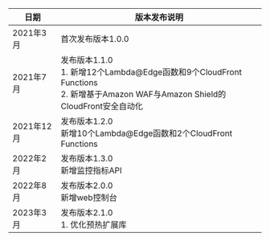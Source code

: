 | 日期       | 版本发布说明                                                                                                         |
|----------|----------------------------------------------------------------------------------------------------------------|
| 2021年3月  | 首次发布版本1.0.0                                                                                                    |
| 2021年7月  | 发布版本1.1.0 <br> 1. 新增12个Lambda@Edge函数和9个CloudFront Functions<br>2. 新增基于Amazon WAF与Amazon Shield的CloudFront安全自动化 |
| 2021年12月 | 发布版本1.2.0 <br>新增10个Lambda@Edge函数和2个CloudFront Functions                                                        |
| 2022年2月  | 发布版本1.3.0 <br>新增监控指标API                                                                                        |
| 2022年8月  | 发布版本2.0.0 <br>新增web控制台                                                                                         |
| 2023年3月  | 发布版本2.1.0 <br>1. 优化预热扩展库                                                                                       |

